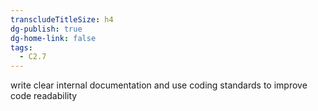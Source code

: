 ```yaml
---
transcludeTitleSize: h4
dg-publish: true
dg-home-link: false
tags:
  - C2.7
---
```

write clear internal documentation and use coding standards to improve code readability